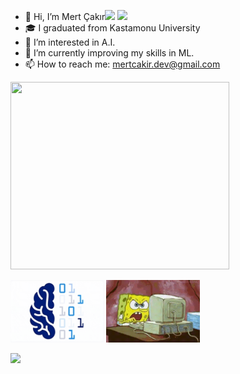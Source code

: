 - 👋 Hi, I’m Mert Çakır<img src="https://media.tenor.com/kRszz0WuOXYAAAAi/bongo-fox.gif" width="50"></h2> <img src="https://media.tenor.com/TuDbQ79kuPQAAAAi/fox-sunday.gif" width="50">
- 🎓 I graduated from Kastamonu University
- 👀 I’m interested in A.I.
- 🌱 I’m currently improving my skills in ML.
- 📫 How to reach me: mertcakir.dev@gmail.com

<img src="https://github.com/MERT-CKR/MERT-CKR/blob/main/Luvica.gif" style="height: 300px; width: 350px;">

<img src="https://github.com/MERT-CKR/MERT-CKR/blob/main/brain.gif?raw=true" style="height: 100px; width: 150px;"><img src="https://github.com/MERT-CKR/MERT-CKR/blob/main/fire.gif?raw=true" style="margin-left: 3px; height: 100px; width: 150px;">





![](https://komarev.com/ghpvc/?username=MERT-CKR&color=ff69b4&style=plastic?labelColor=7D898B)


